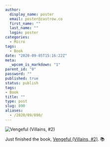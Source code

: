 ```yaml
---
author:
  display_name: poster
  email: poster@zastrow.co
  first_name: ""
  last_name: ""
  login: poster
categories:
  - Micro
tags:
  - Book
date: "2020-09-05T15:16:22Z"
meta:
  _wpcom_is_markdown: "1"
parent_id: "0"
password: ""
published: true
status: publish
tags:
- Book
title: ""
type: post
slug: 890
aliases:
  - /2020/09/890/
---
```

<p><img src="https://i.gr-assets.com/images/S/compressed.photo.goodreads.com/books/1519916942l/26856502._SY475_.jpg" alt="Vengeful (Villains, #2)" /></p>
<p>Just finished the book, <a href="https://www.goodreads.com/review/show/3412272046?utm_medium=api&amp;utm_source=rss">Vengeful (Villains, #2)</a>. 📚</p>
